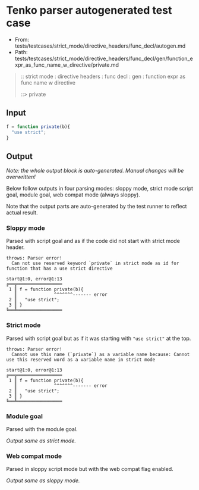# Tenko parser autogenerated test case

- From: tests/testcases/strict_mode/directive_headers/func_decl/autogen.md
- Path: tests/testcases/strict_mode/directive_headers/func_decl/gen/function_expr_as_func_name_w_directive/private.md

> :: strict mode : directive headers : func decl : gen : function expr as func name w directive
>
> ::> private

## Input


`````js
f = function private(b){ 
  "use strict"; 
}
`````

## Output

_Note: the whole output block is auto-generated. Manual changes will be overwritten!_

Below follow outputs in four parsing modes: sloppy mode, strict mode script goal, module goal, web compat mode (always sloppy).

Note that the output parts are auto-generated by the test runner to reflect actual result.

### Sloppy mode

Parsed with script goal and as if the code did not start with strict mode header.

`````
throws: Parser error!
  Can not use reserved keyword `private` in strict mode as id for function that has a use strict directive

start@1:0, error@1:13
╔══╦═════════════════
 1 ║ f = function private(b){
   ║              ^^^^^^^------- error
 2 ║   "use strict";
 3 ║ }
╚══╩═════════════════

`````

### Strict mode

Parsed with script goal but as if it was starting with `"use strict"` at the top.

`````
throws: Parser error!
  Cannot use this name (`private`) as a variable name because: Cannot use this reserved word as a variable name in strict mode

start@1:0, error@1:13
╔══╦═════════════════
 1 ║ f = function private(b){
   ║              ^^^^^^^------- error
 2 ║   "use strict";
 3 ║ }
╚══╩═════════════════

`````


### Module goal

Parsed with the module goal.

_Output same as strict mode._

### Web compat mode

Parsed in sloppy script mode but with the web compat flag enabled.

_Output same as sloppy mode._
